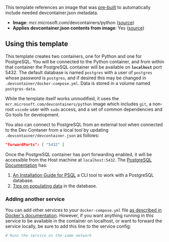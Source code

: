 This template references an image that was [pre-built](https://containers.dev/implementors/reference/#prebuilding) to automatically include needed devcontainer.json metadata.

* **Image**: mcr.microsoft.com/devcontainers/python ([source](https://github.com/devcontainers/images/tree/main/src/python))
* **Applies devcontainer.json contents from image**: Yes ([source](https://github.com/devcontainers/images/blob/main/src/python/.devcontainer/devcontainer.json))

## Using this template

This template creates two containers, one for Python and one for PostgreSQL. You will be connected to the Python container, and from within that container the PostgreSQL container will be available on **`localhost`** port 5432. The default database is named `postgres` with a user of `postgres` whose password is `postgres`, and if desired this may be changed in `.devcontainer/docker-compose.yml`. Data is stored in a volume named `postgres-data`.

While the template itself works unmodified, it uses the `mcr.microsoft.com/devcontainers/python` image which includes `git`, a non-root `vscode` user with `sudo` access, and a set of common dependencies and Go tools for development.

You also can connect to PostgreSQL from an external tool when connected to the Dev Contaner from a local tool by updating `.devcontainer/devcontainer.json` as follows:

```json
"forwardPorts": [ "5432" ]
```

Once the PostgreSQL container has port forwarding enabled, it will be accessible from the Host machine at `localhost:5432`. The [PostgreSQL Documentation](https://www.postgresql.org/docs/14/index.html) has:

1. [An Installation Guide for PSQL](https://www.postgresql.org/docs/14/installation.html) a CLI tool to work with a PostgreSQL database.
2. [Tips on populating data](https://www.postgresql.org/docs/14/populate.html) in the database. 

### Adding another service

You can add other services to your `docker-compose.yml` file [as described in Docker's documentation](https://docs.docker.com/compose/compose-file/#service-configuration-reference). However, if you want anything running in this service to be available in the container on localhost, or want to forward the service locally, be sure to add this line to the service config:

```yaml
# Runs the service on the same network 
